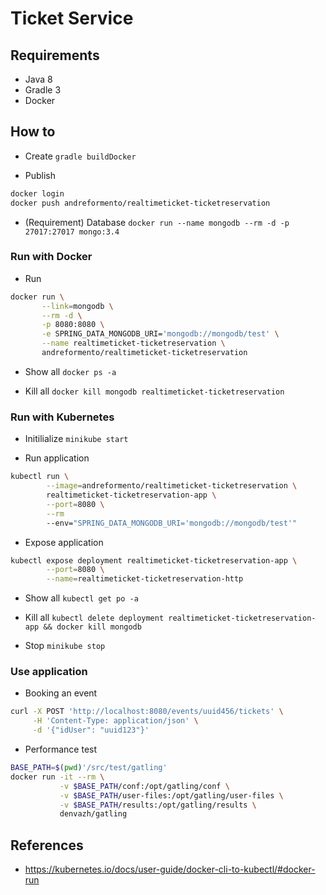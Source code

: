 # Ticket Service

## Requirements

- Java 8
- Gradle 3
- Docker

## How to

- Create `gradle buildDocker`

- Publish
```bash
docker login
docker push andreformento/realtimeticket-ticketreservation
```

- (Requirement) Database `docker run --name mongodb --rm -d -p 27017:27017 mongo:3.4`

### Run with Docker

- Run

```bash
docker run \
       --link=mongodb \
       --rm -d \
       -p 8080:8080 \
       -e SPRING_DATA_MONGODB_URI='mongodb://mongodb/test' \
       --name realtimeticket-ticketreservation \
       andreformento/realtimeticket-ticketreservation
```

- Show all `docker ps -a`

- Kill all `docker kill mongodb realtimeticket-ticketreservation`

### Run with Kubernetes

- Initilialize `minikube start`

- Run application
```bash
kubectl run \
        --image=andreformento/realtimeticket-ticketreservation \
        realtimeticket-ticketreservation-app \
        --port=8080 \
        --rm
        --env="SPRING_DATA_MONGODB_URI='mongodb://mongodb/test'"
```

- Expose application
```bash
kubectl expose deployment realtimeticket-ticketreservation-app \
        --port=8080 \
        --name=realtimeticket-ticketreservation-http
```

- Show all `kubectl get po -a`

- Kill all `kubectl delete deployment realtimeticket-ticketreservation-app && docker kill mongodb`

- Stop `minikube stop`

### Use application

- Booking an event

```bash
curl -X POST 'http://localhost:8080/events/uuid456/tickets' \
     -H 'Content-Type: application/json' \
     -d '{"idUser": "uuid123"}'
```

- Performance test
```bash
BASE_PATH=$(pwd)'/src/test/gatling'
docker run -it --rm \
           -v $BASE_PATH/conf:/opt/gatling/conf \
           -v $BASE_PATH/user-files:/opt/gatling/user-files \
           -v $BASE_PATH/results:/opt/gatling/results \
           denvazh/gatling
```

## References
- https://kubernetes.io/docs/user-guide/docker-cli-to-kubectl/#docker-run
